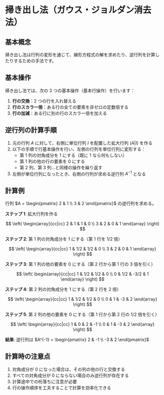 # 掃き出し法（ガウス・ジョルダン消去法）

## 基本概念

掃き出し法は行列の変形を通じて、線形方程式の解を求めたり、逆行列を計算したりするための手法です。

## 基本操作

掃き出し法では、次の 3 つの基本操作（基本行操作）を行います：

1. **行の交換**：2 つの行を入れ替える
2. **行のスカラー倍**：ある行の全ての要素を非ゼロの定数倍する
3. **行の加減**：ある行に別の行のスカラー倍を加える

## 逆行列の計算手順

1. 元の行列 $A$ に対して、右側に単位行列 $I$ を配置した拡大行列 $(A|I)$ を作る
2. 以下の手順で行基本操作を行い、左側の行列を単位行列に変形する：
   - 第 1 列の対角成分を 1 にする（既に 1 なら何もしない）
   - 第 1 列の他の行の要素を 0 にする
   - 第 2 列、第 3 列...と同様の操作を繰り返す
3. 左側が単位行列になったとき、右側の行列が求める逆行列 $A^{-1}$ となる

## 計算例

行列 $A = \begin{pmatrix} 2 & 1 \\ 3 & 2 \end{pmatrix}$ の逆行列を求める。

**ステップ 1**: 拡大行列を作る

$$
\left(
\begin{array}{cc|cc}
2 & 1 & 1 & 0 \\
3 & 2 & 0 & 1
\end{array}
\right)
$$

**ステップ 2**: 第 1 列の対角成分を 1 にする（第 1 行を 1/2 倍）

$$
\left(
\begin{array}{cc|cc}
1 & 1/2 & 1/2 & 0 \\
3 & 2 & 0 & 1
\end{array}
\right)
$$

**ステップ 3**: 第 1 列の他の要素を 0 にする（第 2 行から第 1 行の 3 倍を引く）

$$
\left(
\begin{array}{cc|cc}
1 & 1/2 & 1/2 & 0 \\
0 & 1/2 & -3/2 & 1
\end{array}
\right)
$$

**ステップ 4**: 第 2 列の対角成分を 1 にする（第 2 行を 2 倍）

$$
\left(
\begin{array}{cc|cc}
1 & 1/2 & 1/2 & 0 \\
0 & 1 & -3 & 2
\end{array}
\right)
$$

**ステップ 5**: 第 2 列の他の要素を 0 にする（第 1 行から第 2 行の 1/2 倍を引く）

$$
\left(
\begin{array}{cc|cc}
1 & 0 & 2 & -1 \\
0 & 1 & -3 & 2
\end{array}
\right)
$$

**結果**: 逆行列は $A^{-1} = \begin{pmatrix} 2 & -1 \\ -3 & 2 \end{pmatrix}$

## 計算時の注意点

1. 対角成分が 0 になった場合は、その列の他の行と交換する
2. すべての対角成分が 0 にならない場合のみ逆行列が存在する
3. 計算途中での桁落ちに注意が必要
4. 行の操作順序を工夫することで計算を効率化できる
